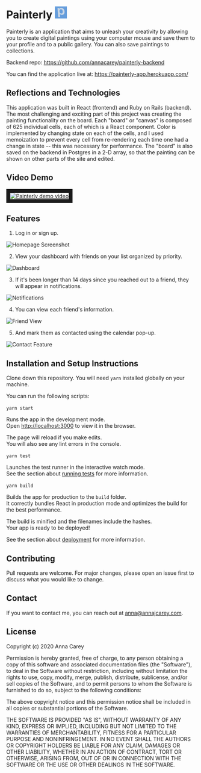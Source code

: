 # Painterly ![logo](./public/favicon-32x32.png "logo")

Painterly is an application that aims to unleash your creativity by allowing you to create digital paintings using your computer mouse and save them to your profile and to a public gallery. You can also save paintings to collections.

Backend repo: https://github.com/annacarey/painterly-backend

You can find the application live at: https://painterly-app.herokuapp.com/

## Reflections and Technologies

This application was built in React (frontend) and Ruby on Rails (backend). The most challenging and exciting part of this project was creating the painting functionality on the board. Each "board" or "canvas" is composed of 625 individual cells, each of which is a React component. Color is implemented by changing state on each of the cells, and I used memoization to prevent every cell from re-rendering each time one had a change in state -- this was necessary for performance. The "board" is also saved on the backend in Postgres in a 2-D array, so that the painting can be shown on other parts of the site and edited.

## Video Demo

<a href="http://www.youtube.com/watch?feature=player_embedded&v=H101rx7oPP0
" target="_blank"><img src="http://img.youtube.com/vi/H101rx7oPP0/0.jpg" 
alt="Painterly demo video" width="240" height="180" border="10" /></a>


## Features

1. Log in or sign up.

![Homepage Screenshot](images/screenshots/Homepage.png "Homepage")

2. View your dashboard with friends on your list organized by priority.

![Dashboard](images/screenshots/Dashboard.png "Dashboard") 

3. If it's been longer than 14 days since you reached out to a friend, they will appear in notifications.

![Notifications](images/screenshots/Notifications.png "Notifications")

4. You can view each friend's information.

![Friend View](images/screenshots/Friend.png "Friend View")

5. And mark them as contacted using the calendar pop-up.

![Contact Feature](images/screenshots/Contact.png "Contact Feature")


## Installation and Setup Instructions

Clone down this repository. You will need `yarn` installed globally on your machine.  

You can run the following scripts:

`yarn start`

Runs the app in the development mode.<br />
Open [http://localhost:3000](http://localhost:3000) to view it in the browser.

The page will reload if you make edits.<br />
You will also see any lint errors in the console.

`yarn test`

Launches the test runner in the interactive watch mode.<br />
See the section about [running tests](https://facebook.github.io/create-react-app/docs/running-tests) for more information.

`yarn build`

Builds the app for production to the `build` folder.<br />
It correctly bundles React in production mode and optimizes the build for the best performance.

The build is minified and the filenames include the hashes.<br />
Your app is ready to be deployed!

See the section about [deployment](https://facebook.github.io/create-react-app/docs/deployment) for more information.


## Contributing
Pull requests are welcome. For major changes, please open an issue first to discuss what you would like to change.

## Contact
If you want to contact me, you can reach out at anna@annajcarey.com.

## License

Copyright (c) 2020 Anna Carey

Permission is hereby granted, free of charge, to any person obtaining a copy
of this software and associated documentation files (the "Software"), to deal
in the Software without restriction, including without limitation the rights
to use, copy, modify, merge, publish, distribute, sublicense, and/or sell
copies of the Software, and to permit persons to whom the Software is
furnished to do so, subject to the following conditions:

The above copyright notice and this permission notice shall be included in all
copies or substantial portions of the Software.

THE SOFTWARE IS PROVIDED "AS IS", WITHOUT WARRANTY OF ANY KIND, EXPRESS OR
IMPLIED, INCLUDING BUT NOT LIMITED TO THE WARRANTIES OF MERCHANTABILITY,
FITNESS FOR A PARTICULAR PURPOSE AND NONINFRINGEMENT. IN NO EVENT SHALL THE
AUTHORS OR COPYRIGHT HOLDERS BE LIABLE FOR ANY CLAIM, DAMAGES OR OTHER
LIABILITY, WHETHER IN AN ACTION OF CONTRACT, TORT OR OTHERWISE, ARISING FROM,
OUT OF OR IN CONNECTION WITH THE SOFTWARE OR THE USE OR OTHER DEALINGS IN THE
SOFTWARE.